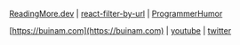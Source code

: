 
[ReadingMore.dev](https://readingmore.dev) | [react-filter-by-url](https://www.npmjs.com/package/react-filter-by-url) | [ProgrammerHumor](https://marketplace.visualstudio.com/items?itemName=CaseyBui.programmerhumor)

[https://buinam.com](https://buinam.com) | [youtube](https://www.youtube.com/channel/UCvdDJyJ8twY5EwVSOA8MwMg) | [twitter](https://twitter.com/buikhacnam11)
